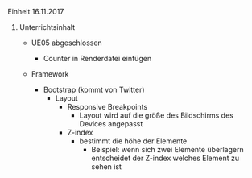 Einheit 16.11.2017

1. Unterrichtsinhalt
    - UE05 abgeschlossen 
        - Counter in Renderdatei einfügen 
    
    - Framework
        - Bootstrap (kommt von Twitter)
            - Layout 
                - Responsive Breakpoints 
                    - Layout wird auf die größe des Bildschirms des Devices angepasst
                - Z-index
                    - bestimmt die höhe der Elemente 
                        - Beispiel: wenn sich zwei Elemente überlagern entscheidet der Z-index welches Element zu sehen ist
                